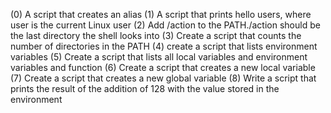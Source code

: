 (0) A script that creates an alias
(1) A script that prints hello users, where user is the current Linux user
(2) Add /action to the PATH./action should be the last directory the shell looks into
(3) Create a script that counts the number of directories in the PATH
(4) create a script that lists environment variables
(5) Create a script that lists all local variables and environment variables and function
(6) Create a script that creates a new local variable
(7) Create a script that creates a new global variable
(8) Write a script that prints the result of the addition of 128 with the value stored in the environment
